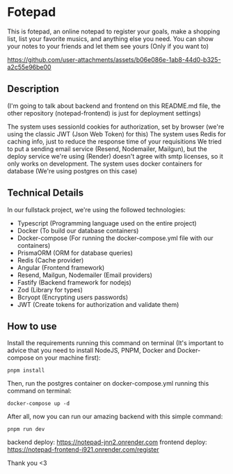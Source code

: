 # Fotepad

This is fotepad, an online notepad to register your goals, make a shopping list, list your favorite musics, and anything else you need. You can show your notes to your friends and let them see yours (Only if you want to)



https://github.com/user-attachments/assets/b06e086e-1ab8-44d0-b325-a2c55e96be00



## Description
(I'm going to talk about backend and frontend on this README.md file, the other repository (notepad-frontend) is just for deployment settings)


The system uses sessionId cookies for authorization, set by browser (we're using the classic JWT (Json Web Token) for this)
The system uses Redis for caching info, just to reduce the response time of your requisitions
We tried to put a sending email service (Resend, Nodemailer, Mailgun), but the deploy service we're using (Render) doesn't agree with smtp licenses, so it only works on development.
The system uses docker containers for database (We're using postgres on this case)

## Technical Details
In our fullstack project, we're using the followed technologies:

* Typescript (Programming language used on the entire project)
* Docker (To build our database containers)
* Docker-compose (For running the docker-compose.yml file with our containers)
* PrismaORM (ORM for database queries)
* Redis (Cache provider)
* Angular (Frontend framework)
* Resend, Mailgun, Nodemailer (Email providers)
* Fastify (Backend framework for nodejs)
* Zod (Library for types)
* Bcryopt (Encrypting users passwords)
* JWT (Create tokens for authorization and validate them)

## How to use
Install the requirements running this command on terminal (It's important to advice that you need to install NodeJS, PNPM, Docker and Docker-compose on your machine first):
```
pnpm install
```
Then, run the postgres container on docker-compose.yml running this command on terminal:
```
docker-compose up -d
```
After all, now you can run our amazing backend with this simple command:
```
pnpm run dev
```
backend deploy: https://notepad-jnn2.onrender.com
frontend deploy: https://notepad-frontend-i921.onrender.com/register

Thank you <3
